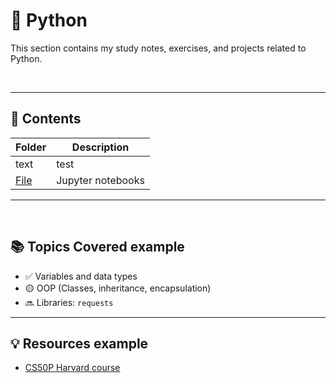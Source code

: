 # 🐍 Python

This section contains my study notes, exercises, and projects related to Python.

<br>

---

## 📂 Contents

| Folder | Description |
|--------|-------------|
| text | test |
| [File](./test.ipynb)  | Jupyter notebooks |

---

<br>

## 📚 Topics Covered example

- ✅ Variables and data types
- 🟡 OOP (Classes, inheritance, encapsulation)
- 🔜 Libraries: `requests`
---

## 💡 Resources example

- [CS50P Harvard course](https://cs50.harvard.edu/python/2022/)